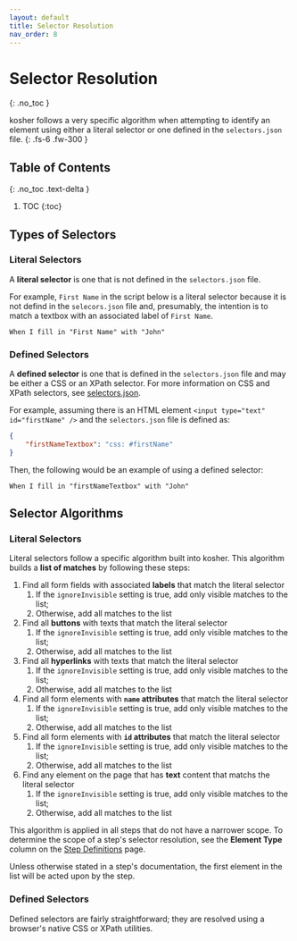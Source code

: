 ```yaml
---
layout: default
title: Selector Resolution
nav_order: 8
---
```


# Selector Resolution
{: .no_toc }

kosher follows a very specific algorithm when attempting to identify an element using either a literal selector or one defined in the `selectors.json` file.
{: .fs-6 .fw-300 }

## Table of Contents
{: .no_toc .text-delta }

1. TOC
{:toc}

## Types of Selectors

### Literal Selectors

A **literal selector** is one that is not defined in the `selectors.json` file.

For example, `First Name` in the script below is a literal selector because it is not defind in the `selecors.json` file and, presumably, the intention is to match a textbox with an associated label of `First Name`.

```gherkin
When I fill in "First Name" with "John"
```

### Defined Selectors

A **defined selector** is one that is defined in the `selectors.json` file and may be either a CSS or an XPath selector. For more information on CSS and XPath selectors, see [selectors.json]({{site.baseurl}}/config/selectors.html).

For example, assuming there is an HTML element `<input type="text" id="firstName" />` and the `selectors.json` file is defined as:

```json
{
    "firstNameTextbox": "css: #firstName"
}
```

Then, the following would be an example of using a defined selector:

```gherkin
When I fill in "firstNameTextbox" with "John"
```

## Selector Algorithms

### Literal Selectors

Literal selectors follow a specific algorithm built into kosher. This algorithm builds a **list of matches** by following these steps:
1. Find all form fields with associated **labels** that match the literal selector
   1. If the `ignoreInvisible` setting is true, add only visible matches to the list;
   2. Otherwise, add all matches to the list
2. Find all **buttons** with texts that match the literal selector
   1. If the `ignoreInvisible` setting is true, add only visible matches to the list;
   2. Otherwise, add all matches to the list
3. Find all **hyperlinks** with texts that match the literal selector
   1. If the `ignoreInvisible` setting is true, add only visible matches to the list;
   2. Otherwise, add all matches to the list
4. Find all form elements with **`name` attributes** that match the literal selector
   1. If the `ignoreInvisible` setting is true, add only visible matches to the list;
   2. Otherwise, add all matches to the list
5. Find all form elements with **`id` attributes** that match the literal selector
   1. If the `ignoreInvisible` setting is true, add only visible matches to the list;
   2. Otherwise, add all matches to the list
6. Find any element on the page that has **text** content that matchs the literal selector
   1. If the `ignoreInvisible` setting is true, add only visible matches to the list;
   2. Otherwise, add all matches to the list

This algorithm is applied in all steps that do not have a narrower scope. To determine the scope of a step's selector resolution, see the **Element Type** column on the [Step Definitions]({{site.baseurl}}/steps/steps.html) page.

Unless otherwise stated in a step's documentation, the first element in the list will be acted upon by the step.

### Defined Selectors

Defined selectors are fairly straightforward; they are resolved using a browser's native CSS or XPath utilities.